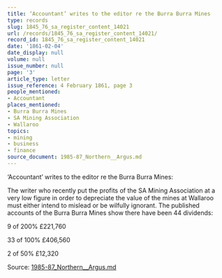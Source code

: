```yaml
---
title: ‘Accountant’ writes to the editor re the Burra Burra Mines
type: records
slug: 1845_76_sa_register_content_14021
url: /records/1845_76_sa_register_content_14021/
record_id: 1845_76_sa_register_content_14021
date: '1861-02-04'
date_display: null
volume: null
issue_number: null
page: '3'
article_type: letter
issue_reference: 4 February 1861, page 3
people_mentioned:
- Accountant
places_mentioned:
- Burra Burra Mines
- SA Mining Association
- Wallaroo
topics:
- mining
- business
- finance
source_document: 1985-87_Northern__Argus.md
---
```


‘Accountant’ writes to the editor re the Burra Burra Mines:

The writer who recently put the profits of the SA Mining Association at a very low figure in order to depreciate the value of the mines at Wallaroo must either intend to mislead or be wilfully ignorant.  The published accounts of the Burra Burra Mines show there have been 44 dividends:

9 of 200%	£221,760

33 of 100%	£406,560

2 of 50%	£12,320

Source: [1985-87_Northern__Argus.md](/downloads/markdown/1985-87_Northern__Argus.md)
